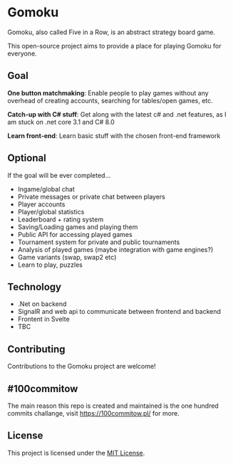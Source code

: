 ﻿# Gomoku

Gomoku, also called Five in a Row, is an abstract strategy board game.

This open-source project aims to provide a place for playing Gomoku for everyone.

## Goal

 **One button matchmaking**: Enable people to play games without any overhead of creating accounts, searching for tables/open games, etc.
 
 **Catch-up with C# stuff**: Get along with the latest c# and .net features, as I am stuck on .net core 3.1 and C# 8.0
 
 **Learn front-end**: Learn basic stuff with the chosen front-end framework

## Optional
If the goal will be ever completed...

* Ingame/global chat
* Private messages or private chat between players
* Player accounts
* Player/global statistics
* Leaderboard + rating system
* Saving/Loading games and playing them
* Public API for accessing played games
* Tournament system for private and public tournaments
* Analysis of played games (maybe integration with game engines?)
* Game variants (swap, swap2 etc)
* Learn to play, puzzles

## Technology
* .Net on backend
* SignalR and web api to communicate between frontend and backend
* Frontent in Svelte
* TBC

## Contributing

Contributions to the Gomoku project are welcome!

## #100commitow

The main reason this repo is created and maintained is the one hundred commits challange, visit https://100commitow.pl/ for more.

## License

This project is licensed under the [MIT License](LICENSE).
